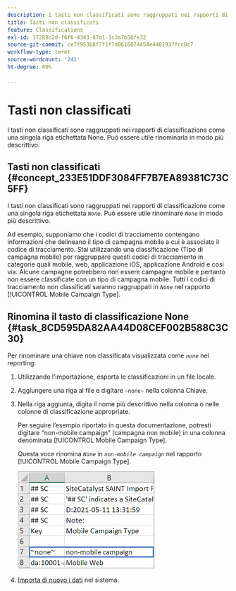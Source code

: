 ```yaml
---
description: I tasti non classificati sono raggruppati nei rapporti di classificazione come una singola riga etichettata None. Può essere utile rinominarla in modo più descrittivo.
title: Tasti non classificati
feature: Classifications
exl-id: 37288c2d-f6f6-4343-87a1-3c3a7b56fe32
source-git-commit: ce7f953b8f7f1f7d0616074454e4401937fcc0c7
workflow-type: tm+mt
source-wordcount: '241'
ht-degree: 60%

---
```


# Tasti non classificati

I tasti non classificati sono raggruppati nei rapporti di classificazione come una singola riga etichettata None. Può essere utile rinominarla in modo più descrittivo.

## Tasti non classificati {#concept_233E51DDF3084FF7B7EA89381C73C5FF}

I tasti non classificati sono raggruppati nei rapporti di classificazione come una singola riga etichettata *`None`*. Può essere utile rinominare *`None`* in modo più descrittivo.

Ad esempio, supponiamo che i codici di tracciamento contengano informazioni che delineano il tipo di campagna mobile a cui è associato il codice di tracciamento. Stai utilizzando una classificazione (Tipo di campagna mobile) per raggruppare questi codici di tracciamento in categorie quali mobile, web, applicazione iOS, applicazione Android e così via. Alcune campagne potrebbero non essere campagne mobile e pertanto non essere classificate con un tipo di campagna mobile. Tutti i codici di tracciamento non classificati saranno raggruppati in *`None`* nel rapporto [!UICONTROL Mobile Campaign Type].

## Rinomina il tasto di classificazione None {#task_8CD595DA82AA44D08CEF002B588C3C30}

<!-- 

t_rename_classification_none.xml

 -->

Per rinominare una chiave non classificata visualizzata come *`none`* nel reporting:

1. Utilizzando l’importazione, esporta le classificazioni in un file locale.
1. Aggiungere una riga al file e digitare `~none~` nella colonna Chiave.
1. Nella riga aggiunta, digita il nome più descrittivo nella colonna o nelle colonne di classificazione appropriate.

   Per seguire l’esempio riportato in questa documentazione, potresti digitare “non-mobile campaign” (campagna non mobile) in una colonna denominata [!UICONTROL Mobile Campaign Type].

   Questa voce rinomina *`None`* in *`non-mobile campaign`* nel rapporto [!UICONTROL Mobile Campaign Type].

   ![Esempio di chiave non classificata](/help/components/classifications/importer/assets/non-classified-key.png)

1. [Importa di nuovo i dati](/help/components/classifications/importer/import-file.md) nel sistema.
